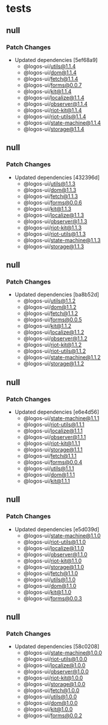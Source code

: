 # tests

## null

### Patch Changes

- Updated dependencies [5ef68a9]
  - @logos-ui/utils@1.1.4
  - @logos-ui/dom@1.1.4
  - @logos-ui/fetch@1.1.4
  - @logos-ui/forms@0.0.7
  - @logos-ui/kit@1.1.4
  - @logos-ui/localize@1.1.4
  - @logos-ui/observer@1.1.4
  - @logos-ui/riot-kit@1.1.4
  - @logos-ui/riot-utils@1.1.4
  - @logos-ui/state-machine@1.1.4
  - @logos-ui/storage@1.1.4

## null

### Patch Changes

- Updated dependencies [432396d]
  - @logos-ui/utils@1.1.3
  - @logos-ui/dom@1.1.3
  - @logos-ui/fetch@1.1.3
  - @logos-ui/forms@0.0.6
  - @logos-ui/kit@1.1.3
  - @logos-ui/localize@1.1.3
  - @logos-ui/observer@1.1.3
  - @logos-ui/riot-kit@1.1.3
  - @logos-ui/riot-utils@1.1.3
  - @logos-ui/state-machine@1.1.3
  - @logos-ui/storage@1.1.3

## null

### Patch Changes

- Updated dependencies [ba8b52d]
  - @logos-ui/utils@1.1.2
  - @logos-ui/dom@1.1.2
  - @logos-ui/fetch@1.1.2
  - @logos-ui/forms@0.0.5
  - @logos-ui/kit@1.1.2
  - @logos-ui/localize@1.1.2
  - @logos-ui/observer@1.1.2
  - @logos-ui/riot-kit@1.1.2
  - @logos-ui/riot-utils@1.1.2
  - @logos-ui/state-machine@1.1.2
  - @logos-ui/storage@1.1.2

## null

### Patch Changes

- Updated dependencies [e6e4d56]
  - @logos-ui/state-machine@1.1.1
  - @logos-ui/riot-utils@1.1.1
  - @logos-ui/localize@1.1.1
  - @logos-ui/observer@1.1.1
  - @logos-ui/riot-kit@1.1.1
  - @logos-ui/storage@1.1.1
  - @logos-ui/fetch@1.1.1
  - @logos-ui/forms@0.0.4
  - @logos-ui/utils@1.1.1
  - @logos-ui/dom@1.1.1
  - @logos-ui/kit@1.1.1

## null

### Patch Changes

- Updated dependencies [e5d039d]
  - @logos-ui/state-machine@1.1.0
  - @logos-ui/riot-utils@1.1.0
  - @logos-ui/localize@1.1.0
  - @logos-ui/observer@1.1.0
  - @logos-ui/riot-kit@1.1.0
  - @logos-ui/storage@1.1.0
  - @logos-ui/fetch@1.1.0
  - @logos-ui/utils@1.1.0
  - @logos-ui/dom@1.1.0
  - @logos-ui/kit@1.1.0
  - @logos-ui/forms@0.0.3

## null

### Patch Changes

- Updated dependencies [58c0208]
  - @logos-ui/state-machine@1.0.0
  - @logos-ui/riot-utils@1.0.0
  - @logos-ui/localize@1.0.0
  - @logos-ui/observer@1.0.0
  - @logos-ui/riot-kit@1.0.0
  - @logos-ui/storage@1.0.0
  - @logos-ui/fetch@1.0.0
  - @logos-ui/utils@1.0.0
  - @logos-ui/dom@1.0.0
  - @logos-ui/kit@1.0.0
  - @logos-ui/forms@0.0.2
